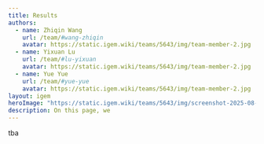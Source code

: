 ```yaml
---
title: Results
authors:
  - name: Zhiqin Wang
    url: /team/#wang-zhiqin
    avatar: https://static.igem.wiki/teams/5643/img/team-member-2.jpg
  - name: Yixuan Lu
    url: /team/#lu-yixuan
    avatar: https://static.igem.wiki/teams/5643/img/team-member-2.jpg
  - name: Yue Yue
    url: /team/#yue-yue
    avatar: https://static.igem.wiki/teams/5643/img/team-member-2.jpg
layout: igem
heroImage: "https://static.igem.wiki/teams/5643/img/screenshot-2025-08-06-at-21-23-43.webp"
description: On this page, we
---
```


tba
